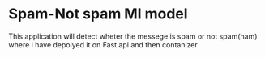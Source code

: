 # Spam-Not spam Ml model
 This application will detect wheter the messege is spam or not spam(ham) where i have depolyed it on Fast api and then contanizer

